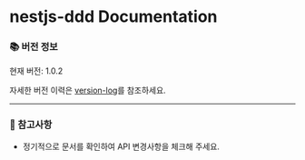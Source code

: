 # nestjs-ddd Documentation

### 📚 버전 정보

현재 버전: 1.0.2

자세한 버전 이력은 [version-log](/api/version-log)를 참조하세요.

---

### 📌 참고사항

- 정기적으로 문서를 확인하여 API 변경사항을 체크해 주세요.
